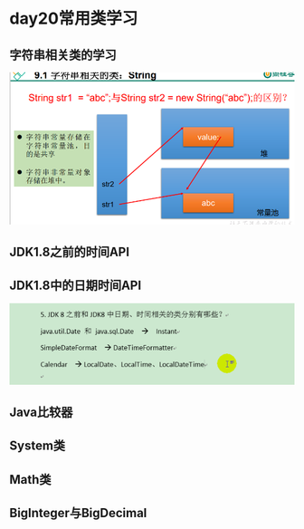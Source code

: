 # day20常用类学习
## 字符串相关类的学习
![img.png](img.png)

## JDK1.8之前的时间API

## JDK1.8中的日期时间API
![img_1.png](img_1.png)

## Java比较器

## System类

## Math类

## BigInteger与BigDecimal


